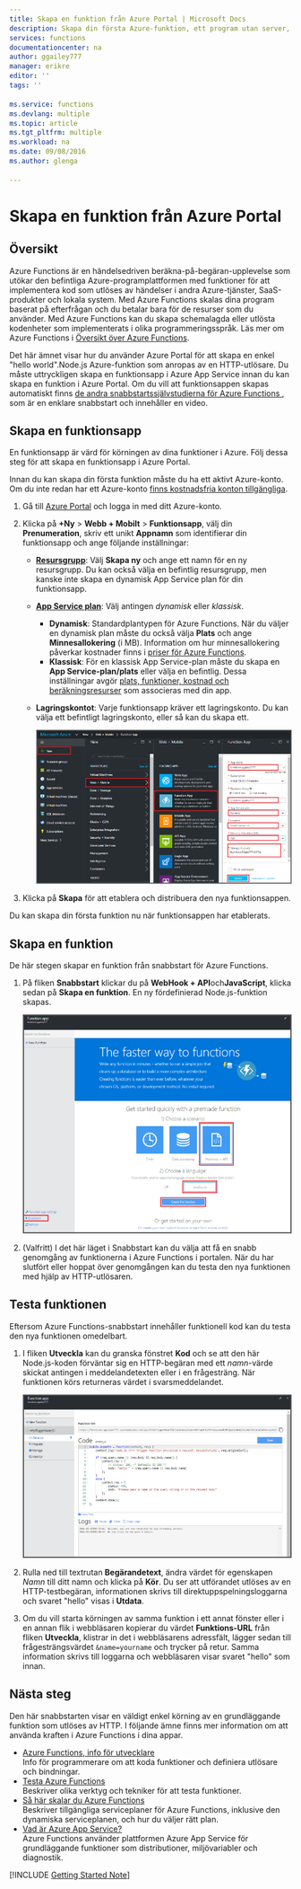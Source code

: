 ```yaml
---
title: Skapa en funktion från Azure Portal | Microsoft Docs
description: Skapa din första Azure-funktion, ett program utan server, på mindre än två minuter.
services: functions
documentationcenter: na
author: ggailey777
manager: erikre
editor: ''
tags: ''

ms.service: functions
ms.devlang: multiple
ms.topic: article
ms.tgt_pltfrm: multiple
ms.workload: na
ms.date: 09/08/2016
ms.author: glenga

---
```

# Skapa en funktion från Azure Portal
## Översikt
Azure Functions är en händelsedriven beräkna-på-begäran-upplevelse som utökar den befintliga Azure-programplattformen med funktioner för att implementera kod som utlöses av händelser i andra Azure-tjänster, SaaS-produkter och lokala system. Med Azure Functions skalas dina program baserat på efterfrågan och du betalar bara för de resurser som du använder. Med Azure Functions kan du skapa schemalagda eller utlösta kodenheter som implementerats i olika programmeringsspråk. Läs mer om Azure Functions i [Översikt över Azure Functions](functions-overview.md).

Det här ämnet visar hur du använder Azure Portal för att skapa en enkel "hello world".Node.js Azure-funktion som anropas av en HTTP-utlösare. Du måste uttryckligen skapa en funktionsapp i Azure App Service innan du kan skapa en funktion i Azure Portal. Om du vill att funktionsappen skapas automatiskt finns [de andra snabbstartssjälvstudierna för Azure Functions ](functions-create-first-azure-function.md), som är en enklare snabbstart och innehåller en video.

## Skapa en funktionsapp
En funktionsapp är värd för körningen av dina funktioner i Azure. Följ dessa steg för att skapa en funktionsapp i Azure Portal.

Innan du kan skapa din första funktion måste du ha ett aktivt Azure-konto. Om du inte redan har ett Azure-konto [finns kostnadsfria konton tillgängliga](https://azure.microsoft.com/free/).

1. Gå till [Azure Portal](https://portal.azure.com) och logga in med ditt Azure-konto.
2. Klicka på **+Ny** > **Webb + Mobilt** > **Funktionsapp**, välj din **Prenumeration**, skriv ett unikt **Appnamn** som identifierar din funktionsapp och ange följande inställningar:
   
   * **[Resursgrupp](../azure-portal/resource-group-portal.md)**: Välj **Skapa ny** och ange ett namn för en ny resursgrupp. Du kan också välja en befintlig resursgrupp, men kanske inte skapa en dynamisk App Service plan för din funktionsapp.
   * **[App Service plan](../app-service/azure-web-sites-web-hosting-plans-in-depth-overview.md)**: Välj antingen *dynamisk* eller *klassisk*. 
     * **Dynamisk**: Standardplantypen för Azure Functions. När du väljer en dynamisk plan måste du också välja **Plats** och ange **Minnesallokering** (i MB). Information om hur minnesallokering påverkar kostnader finns i [priser för Azure Functions](https://azure.microsoft.com/pricing/details/functions/). 
     * **Klassisk**: För en klassisk App Service-plan måste du skapa en **App Service-plan/plats** eller välja en befintlig. Dessa inställningar avgör [plats, funktioner, kostnad och beräkningsresurser](https://azure.microsoft.com/pricing/details/app-service/) som associeras med din app.  
   * **Lagringskontot**: Varje funktionsapp kräver ett lagringskonto. Du kan välja ett befintligt lagringskonto, eller så kan du skapa ett. 
     
     ![Skapa den nya funktionsappen i Azure Portal](./media/functions-create-first-azure-function-azure-portal/function-app-create-flow.png)
3. Klicka på **Skapa** för att etablera och distribuera den nya funktionsappen.  

Du kan skapa din första funktion nu när funktionsappen har etablerats.

## Skapa en funktion
De här stegen skapar en funktion från snabbstart för Azure Functions.

1. På fliken **Snabbstart** klickar du på **WebHook + API**och**JavaScript**, klicka sedan på **Skapa en funktion**. En ny fördefinierad Node.js-funktion skapas. 
   
    ![](./media/functions-create-first-azure-function-azure-portal/function-app-quickstart-node-webhook.png)
2. (Valfritt) I det här läget i Snabbstart kan du välja att få en snabb genomgång av funktionerna i Azure Functions i portalen.   När du har slutfört eller hoppat över genomgången kan du testa den nya funktionen med hjälp av HTTP-utlösaren.

## Testa funktionen
Eftersom Azure Functions-snabbstart innehåller funktionell kod kan du testa den nya funktionen omedelbart.

1. I fliken **Utveckla** kan du granska fönstret **Kod** och se att den här Node.js-koden förväntar sig en HTTP-begäran med ett *namn*-värde skickat antingen i meddelandetexten eller i en frågesträng. När funktionen körs returneras värdet i svarsmeddelandet.
   
    ![](./media/functions-create-first-azure-function-azure-portal/function-app-develop-tab-testing.png)
2. Rulla ned till textrutan **Begärandetext**, ändra värdet för egenskapen *Namn* till ditt namn och klicka på **Kör**. Du ser att utförandet utlöses av en HTTP-testbegäran, informationen skrivs till direktuppspelningsloggarna och svaret "hello" visas i **Utdata**. 
3. Om du vill starta körningen av samma funktion i ett annat fönster eller i en annan flik i webbläsaren kopierar du värdet **Funktions-URL** från fliken **Utveckla**, klistrar in det i webbläsarens adressfält, lägger sedan till frågesträngsvärdet `&name=yourname` och trycker på retur. Samma information skrivs till loggarna och webbläsaren visar svaret "hello" som innan.

## Nästa steg
Den här snabbstarten visar en väldigt enkel körning av en grundläggande funktion som utlöses av HTTP. I följande ämne finns mer information om att använda kraften i Azure Functions i dina appar.

* [Azure Functions, info för utvecklare](functions-reference.md)  
  Info för programmerare om att koda funktioner och definiera utlösare och bindningar.
* [Testa Azure Functions](functions-test-a-function.md)  
  Beskriver olika verktyg och tekniker för att testa funktioner.
* [Så här skalar du Azure Functions](functions-scale.md)  
  Beskriver tillgängliga serviceplaner för Azure Functions, inklusive den dynamiska serviceplanen, och hur du väljer rätt plan. 
* [Vad är Azure App Service?](../app-service/app-service-value-prop-what-is.md)  
  Azure Functions använder plattformen Azure App Service för grundläggande funktioner som distributioner, miljövariabler och diagnostik. 

[!INCLUDE [Getting Started Note](../../includes/functions-get-help.md)]

<!--HONumber=sep12_HO2-->


